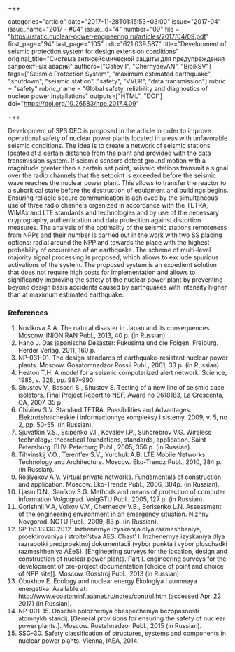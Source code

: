 +++

categories="article"
date="2017-11-28T01:15:53+03:00"
issue="2017-04"
issue_name="2017 - #04"
issue_id="4"
number="09"
file = "https://static.nuclear-power-engineering.ru/articles/2017/04/09.pdf"
first_page="94"
last_page="105"
udc="621.039.587"
title="Development of seismic protection system for design extension conditions"
original_title="Система антисейсмической защиты для предупреждения запроектных аварий"
authors=["GalievII", "ChernyaevAN", "BibikSV"]
tags=["Seismic Protection System", "maximum estimated earthquake", "shutdown", "seismic station", "safety", "VVER", "data transmission"]
rubric = "safety"
rubric_name = "Global safety, reliability and diagnostics of nuclear power installations"
outputs=["HTML", "DOI"]
doi="https://doi.org/10.26583/npe.2017.4.09"

+++

Development of SPS DEC is proposed in the article in order to improve operational safety of nuclear power plants located in areas with unfavorable seismic conditions. The idea is to create a network of seismic stations located at a certain distance from the plant and provided with the data transmission system. If seismic sensors detect ground motion with a magnitude greater than a certain set point, seismic stations transmit a signal over the radio channels that the setpoint is exceeded before the seismic wave reaches the nuclear power plant. This allows to transfer the reactor to a subcritical state before the destruction of equipment and buildings begins. Ensuring reliable secure communication is achieved by the simultaneous use of three radio channels organized in accordance with the TETRA, WiMAx and LTE standards and technologies and by use of the necessary cryptography, authentication and data protection against distortion measures. The analysis of the optimality of the seismic stations remoteness from NPPs and their number is carried out in the work with two SS placing options: radial around the NPP and towards the place with the highest probability of occurrence of an earthquake. The scheme of multi-level majority signal processing is proposed, which allows to exclude spurious activations of the system. The proposed system is an expedient solution that does not require high costs for implementation and allows to significantly improving the safety of the nuclear power plant by preventing beyond design basis accidents caused by earthquakes with intensity higher than at maximum estimated earthquake.

### References

1. Novikova A.A. The natural disaster in Japan and its consequences. Moscow. INION RAN Publ., 2013, 40 p. (in Russian).
2. Hano J. Das japanische Desaster: Fukusima und die Folgen. Freiburg. Herder Verlag, 2011, 160 p.
3. NP-031-01. The design standards of earthquake-resistant nuclear power plants. Moscow. Gosatomnadzor Rossii Publ., 2001, 33 p. (in Russian).
4. Heaton T.H. A model for a seismic computerized alert network. Science, 1985, v. 228, рр. 987–990.
5. Shustov V., Basseri S., Shustov S. Тesting of a new line of seismic base isolators. Final Project Report to NSF, Award no 0618183, La Crescenta, CA, 2007, 35 p.
6. Chivilev S.V. Standard TETRA. Possibilities and Advantages. Elektrotehnicheskie i informacionnye kompleksy i sistemy. 2009, v. 5, no 2, рр. 50-55. (in Russian).
7. Sjuvatkin V.S., Esipenko V.I., Kovalev I.P., Suhorebrov V.G. Wireless technology: theoretical foundations, standards, application. Saint Petersburg. BHV-Peterburg Publ., 2005, 356 р. (in Russian).
8. Tihvinskij V.O., Terent’ev S.V., Yurchuk A.B. LTE Mobile Networks: Technology and Architecture. Moscow. Eko-Trendz Publ., 2010, 284 p. (in Russian).
9. Roslyakov A.V. Virtual private networks. Fundamentals of construction and application. Moscow. Eko-Trendz Publ., 2006, 304p. (in Russian).
10. Ljasin D.N., San’kov S.G. Methods and means of protection of computer information.Volgograd. VolgGTU Publ., 2005, 127 p. (in Russian).
11. Gorishnij V.A, Volkov V.V., Chernecov V.B., Borisenko L.N. Assessment of the engineering environment in an emergency situation. Nizhny Novgorod. NGTU Publ., 2009, 83 p. (in Russian).
12. SP 151.13330.2012. Inzhenernye izyskanija dlya razmeshheniya, proektirovaniya i stroitel’stva AES. Chast’ I. Inzhenernye izyskaniya dlya razrabotki predproektnoj dokumentacii (vybor punkta i vybor ploschadki razmeshheniya AEeS). [Engineering surveys for the location, design and construction of nuclear power plants. Part I. engineering surveys for the development of pre-project documentation (choice of point and choice of NPP site)]. Moscow. Gosstroj Publ., 2013 (in Russian).
13. Obukhov E. Ecology and nuclear energy Ekologiya i atomnaya energetika. Available at: http://www.ecoatominf.aaanet.ru/notes/control.htm (accessed Apr. 22 2017) (in Russian).
14. NP-001-15. Obschie polozheniya obespecheniya bezopasnosti atomnykh stancij. [General provisions for ensuring the safety of nuclear power plants.]. Moscow. Rostehnadzor Publ., 2015 (in Russian).
15. SSG-30. Safety classification of structures, systems and components in nuclear power plants. Vienna, IAEA, 2014.